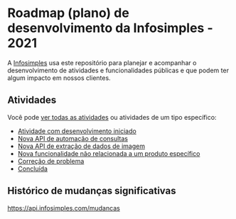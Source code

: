 # Roadmap (plano) de desenvolvimento da Infosimples - 2021

A [Infosimples](https://infosimples.com/) usa este repositório para planejar e acompanhar o desenvolvimento de
atividades e funcionalidades públicas e que podem ter algum impacto em nossos clientes.

## Atividades

Você pode [ver todas as atividades](https://github.com/infosimples/roadmap/issues?q=is%3Aissue) ou atividades de um tipo
específico:

- [Atividade com desenvolvimento iniciado](https://github.com/infosimples/roadmap/labels/started)
- [Nova API de automação de consultas](https://github.com/infosimples/roadmap/labels/project%3Aconsultas)
- [Nova API de extração de dados de imagem](https://github.com/infosimples/roadmap/labels/project%3Aimagens)
- [Nova funcionalidade não relacionada a um produto específico](https://github.com/infosimples/roadmap/labels/feature)
- [Correção de problema](https://github.com/infosimples/roadmap/labels/bug)
- [Concluída](https://github.com/infosimples/roadmap/issues?q=is%3Aissue+is%3Aclosed+)

## Histórico de mudanças significativas

https://api.infosimples.com/mudancas
